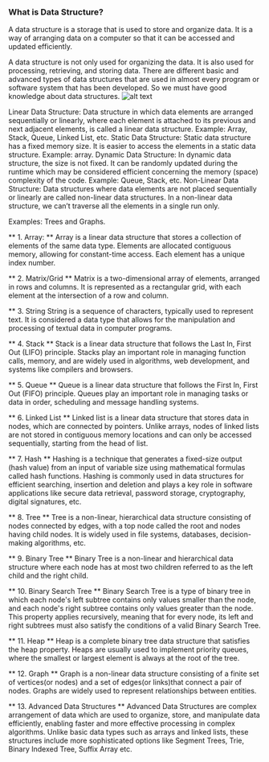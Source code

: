 ### What is Data Structure?
A data structure is a storage that is used to store and organize data. It is a way of arranging data on a computer so that it can be accessed and updated efficiently.

A data structure is not only used for organizing the data. It is also used for processing, retrieving, and storing data. There are different basic and advanced types of data structures that are used in almost every program or software system that has been developed. So we must have good knowledge about data structures. ![alt text](https://media.geeksforgeeks.org/wp-content/uploads/20220520182504/ClassificationofDataStructure-660x347.jpg)

Linear Data Structure: Data structure in which data elements are arranged sequentially or linearly, where each element is attached to its previous and next adjacent elements, is called a linear data structure. 
Example: Array, Stack, Queue, Linked List, etc.
Static Data Structure: Static data structure has a fixed memory size. It is easier to access the elements in a static data structure. 
Example: array.
Dynamic Data Structure: In dynamic data structure, the size is not fixed. It can be randomly updated during the runtime which may be considered efficient concerning the memory (space) complexity of the code. 
Example: Queue, Stack, etc.
Non-Linear Data Structure: Data structures where data elements are not placed sequentially or linearly are called non-linear data structures. In a non-linear data structure, we can’t traverse all the elements in a single run only. 

Examples: Trees and Graphs.

** 1. Array: **
Array is a linear data structure that stores a collection of elements of the same data type. Elements are allocated contiguous memory, allowing for constant-time access. Each element has a unique index number.
    

** 2. Matrix/Grid **
Matrix is a two-dimensional array of elements, arranged in rows and columns. It is represented as a rectangular grid, with each element at the intersection of a row and column.
   

** 3. String
String is a sequence of characters, typically used to represent text. It is considered a data type that allows for the manipulation and processing of textual data in computer programs.


** 4. Stack  **
Stack is a linear data structure that follows the Last In, First Out (LIFO) principle. Stacks play an important role in managing function calls, memory, and are widely used in algorithms, web development, and systems like compilers and browsers.

   

** 5. Queue **
Queue is a linear data structure that follows the First In, First Out (FIFO) principle. Queues play an important role in managing tasks or data in order, scheduling and message handling systems.
   

** 6. Linked List **
Linked list is a linear data structure that stores data in nodes, which are connected by pointers. Unlike arrays, nodes of linked lists are not stored in contiguous memory locations and can only be accessed sequentially, starting from the head of list.


** 7. Hash **
Hashing is a technique that generates a fixed-size output (hash value) from an input of variable size using mathematical formulas called hash functions. Hashing is commonly used in data structures for efficient searching, insertion and deletion and plays a key role in software applications like secure data retrieval, password storage, cryptography, digital signatures, etc.


** 8. Tree **
Tree is a non-linear, hierarchical data structure consisting of nodes connected by edges, with a top node called the root and nodes having child nodes. It is widely used in file systems, databases, decision-making algorithms, etc.


** 9. Binary Tree **
Binary Tree is a non-linear and hierarchical data structure where each node has at most two children referred to as the left child and the right child.


** 10. Binary Search Tree **
Binary Search Tree is a type of binary tree in which each node's left subtree contains only values smaller than the node, and each node's right subtree contains only values greater than the node. This property applies recursively, meaning that for every node, its left and right subtrees must also satisfy the conditions of a valid Binary Search Tree.


** 11. Heap **
Heap is a complete binary tree data structure that satisfies the heap property. Heaps are usually used to implement priority queues, where the smallest or largest element is always at the root of the tree.

** 12. Graph **
Graph is a non-linear data structure consisting of a finite set of vertices(or nodes) and a set of edges(or links)that connect a pair of nodes. Graphs are widely used to represent relationships between entities.


** 13. Advanced Data Structures **
Advanced Data Structures are complex arrangement of data which are used to organize, store, and manipulate data efficiently, enabling faster and more effective processing in complex algorithms. Unlike basic data types such as arrays and linked lists, these structures include more sophisticated options like Segment Trees, Trie, Binary Indexed Tree, Suffix Array etc.
